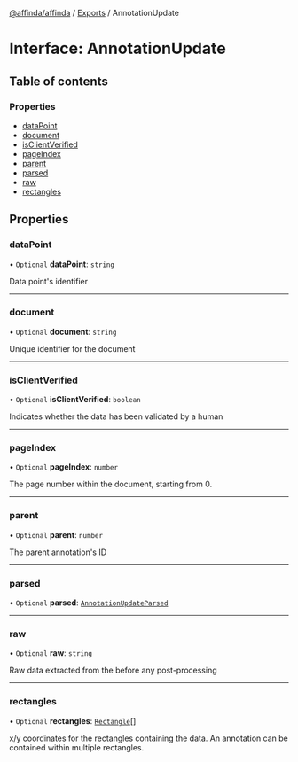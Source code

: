 [@affinda/affinda](../README.md) / [Exports](../modules.md) / AnnotationUpdate

# Interface: AnnotationUpdate

## Table of contents

### Properties

- [dataPoint](AnnotationUpdate.md#datapoint)
- [document](AnnotationUpdate.md#document)
- [isClientVerified](AnnotationUpdate.md#isclientverified)
- [pageIndex](AnnotationUpdate.md#pageindex)
- [parent](AnnotationUpdate.md#parent)
- [parsed](AnnotationUpdate.md#parsed)
- [raw](AnnotationUpdate.md#raw)
- [rectangles](AnnotationUpdate.md#rectangles)

## Properties

### dataPoint

• `Optional` **dataPoint**: `string`

Data point's identifier

___

### document

• `Optional` **document**: `string`

Unique identifier for the document

___

### isClientVerified

• `Optional` **isClientVerified**: `boolean`

Indicates whether the data has been validated by a human

___

### pageIndex

• `Optional` **pageIndex**: `number`

The page number within the document, starting from 0.

___

### parent

• `Optional` **parent**: `number`

The parent annotation's ID

___

### parsed

• `Optional` **parsed**: [`AnnotationUpdateParsed`](AnnotationUpdateParsed.md)

___

### raw

• `Optional` **raw**: `string`

Raw data extracted from the before any post-processing

___

### rectangles

• `Optional` **rectangles**: [`Rectangle`](Rectangle.md)[]

x/y coordinates for the rectangles containing the data. An annotation can be contained within multiple rectangles.
